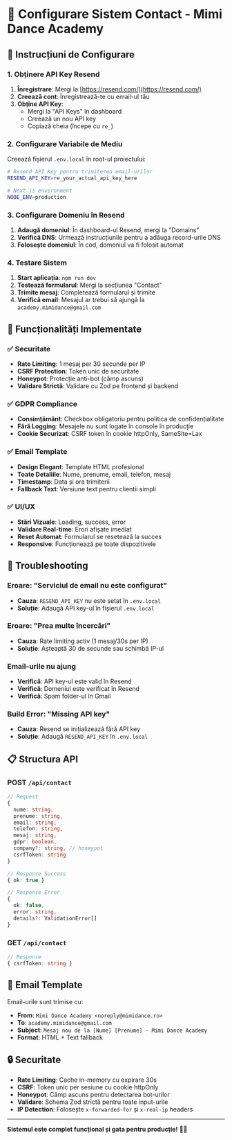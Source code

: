 # 📧 Configurare Sistem Contact - Mimi Dance Academy

## 🚀 Instrucțiuni de Configurare

### 1. Obținere API Key Resend

1. **Înregistrare**: Mergi la [https://resend.com/](https://resend.com/)
2. **Creează cont**: Înregistrează-te cu email-ul tău
3. **Obține API Key**: 
   - Mergi la "API Keys" în dashboard
   - Creează un nou API key
   - Copiază cheia (începe cu `re_`)

### 2. Configurare Variabile de Mediu

Creează fișierul `.env.local` în root-ul proiectului:

```bash
# Resend API Key pentru trimiterea email-urilor
RESEND_API_KEY=re_your_actual_api_key_here

# Next.js environment
NODE_ENV=production
```

### 3. Configurare Domeniu în Resend

1. **Adaugă domeniul**: În dashboard-ul Resend, mergi la "Domains"
2. **Verifică DNS**: Urmează instrucțiunile pentru a adăuga record-urile DNS
3. **Folosește domeniul**: În cod, domeniul va fi folosit automat

### 4. Testare Sistem

1. **Start aplicația**: `npm run dev`
2. **Testează formularul**: Mergi la secțiunea "Contact"
3. **Trimite mesaj**: Completează formularul și trimite
4. **Verifică email**: Mesajul ar trebui să ajungă la `academy.mimidance@gmail.com`

## 🔧 Funcționalități Implementate

### ✅ Securitate
- **Rate Limiting**: 1 mesaj per 30 secunde per IP
- **CSRF Protection**: Token unic de securitate
- **Honeypot**: Protecție anti-bot (câmp ascuns)
- **Validare Strictă**: Validare cu Zod pe frontend și backend

### ✅ GDPR Compliance
- **Consimțământ**: Checkbox obligatoriu pentru politica de confidențialitate
- **Fără Logging**: Mesajele nu sunt logate în console în producție
- **Cookie Securizat**: CSRF token în cookie httpOnly, SameSite=Lax

### ✅ Email Template
- **Design Elegant**: Template HTML profesional
- **Toate Detaliile**: Nume, prenume, email, telefon, mesaj
- **Timestamp**: Data și ora trimiterii
- **Fallback Text**: Versiune text pentru clientii simpli

### ✅ UI/UX
- **Stări Vizuale**: Loading, success, error
- **Validare Real-time**: Erori afișate imediat
- **Reset Automat**: Formularul se resetează la succes
- **Responsive**: Funcționează pe toate dispozitivele

## 🐛 Troubleshooting

### Eroare: "Serviciul de email nu este configurat"
- **Cauza**: `RESEND_API_KEY` nu este setat în `.env.local`
- **Soluție**: Adaugă API key-ul în fișierul `.env.local`

### Eroare: "Prea multe încercări"
- **Cauza**: Rate limiting activ (1 mesaj/30s per IP)
- **Soluție**: Așteaptă 30 de secunde sau schimbă IP-ul

### Email-urile nu ajung
- **Verifică**: API key-ul este valid în Resend
- **Verifică**: Domeniul este verificat în Resend
- **Verifică**: Spam folder-ul în Gmail

### Build Error: "Missing API key"
- **Cauza**: Resend se inițializează fără API key
- **Soluție**: Adaugă `RESEND_API_KEY` în `.env.local`

## 📋 Structura API

### POST `/api/contact`
```typescript
// Request
{
  nume: string,
  prenume: string,
  email: string,
  telefon: string,
  mesaj: string,
  gdpr: boolean,
  company?: string, // honeypot
  csrfToken: string
}

// Response Success
{ ok: true }

// Response Error
{ 
  ok: false, 
  error: string,
  details?: ValidationError[]
}
```

### GET `/api/contact`
```typescript
// Response
{ csrfToken: string }
```

## 🎯 Email Template

Email-urile sunt trimise cu:
- **From**: `Mimi Dance Academy <noreply@mimidance.ro>`
- **To**: `academy.mimidance@gmail.com`
- **Subject**: `Mesaj nou de la [Nume] [Prenume] - Mimi Dance Academy`
- **Format**: HTML + Text fallback

## 🔒 Securitate

- **Rate Limiting**: Cache in-memory cu expirare 30s
- **CSRF**: Token unic per sesiune cu cookie httpOnly
- **Honeypot**: Câmp ascuns pentru detectarea bot-urilor
- **Validare**: Schema Zod strictă pentru toate input-urile
- **IP Detection**: Folosește `x-forwarded-for` și `x-real-ip` headers

---

**Sistemul este complet funcțional și gata pentru producție!** 🚀✨
